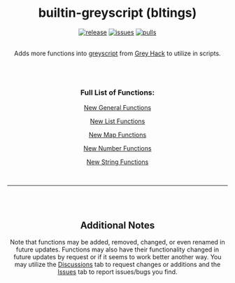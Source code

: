 <h1 align="center"><b>builtin-greyscript (bltings)</b></h1>
<p align="center">
<a href="https://github.com/irtsa-dev/builtin-greyscript/releases/tag/v2.2.0">
        <img src="https://img.shields.io/badge/release-2.2.0-brightgreen"
            alt="release"></a>
<a href="https://github.com/irtsa-dev/builtin-greyscript/issues">
        <img src="https://custom-icon-badges.demolab.com/github/issues-raw/irtsa-dev/builtin-greyscript?logo=issue"
            alt="issues"></a>
<a href="https://github.com/irtsa-dev/builtin-greyscript/pulls">
        <img src="https://custom-icon-badges.demolab.com/github/issues-pr/irtsa-dev/builtin-greyscript?logo=git-pull-request"
            alt="pulls"></a>
</p>
<p align="center">
<br />
Adds more functions into <a href="https://codedocs.ghtools.xyz">greyscript</a> from <a href="https://store.steampowered.com/app/605230/Grey_Hack">Grey Hack</a> to utilize in scripts.
</p>
<br />
<br />
<h3 align="center">Full List of Functions: </h3>
<p align="center"><a href="https://github.com/irtsa-dev/builtin-greyscript/wiki/New-General-Functions">New General Functions</a></p>
<p align="center"><a href="https://github.com/irtsa-dev/builtin-greyscript/wiki/New-List-Functions">New List Functions</a></p>
<p align="center"><a href="https://github.com/irtsa-dev/builtin-greyscript/wiki/New-Map-Functions">New Map Functions</a></p>
<p align="center"><a href="https://github.com/irtsa-dev/builtin-greyscript/wiki/New-Number-Functions">New Number Functions</a></p>
<p align="center"><a href="https://github.com/irtsa-dev/builtin-greyscript/wiki/New-String-Functions">New String Functions</a></p>
<br />
<hr></hr>
<br />
<br />
<h2 align="center">Additional Notes</h2>
<p align="center">
Note that functions may be added, removed, changed, or even renamed in future updates. Functions may also have their functionality changed in future updates by request or if it seems to work better another way. You may utilize the <a href="https://github.com/irtsa-dev/builtin-greyscript/discussions">Discussions</a> tab to request changes or additions and the <a href="https://github.com/irtsa-dev/builtin-greyscript/issues">Issues</a> tab to report issues/bugs you find.
